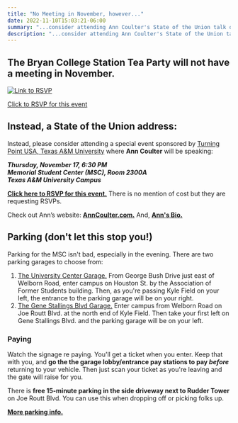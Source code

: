 ```yaml
---
title: "No Meeting in November, however..."
date: 2022-11-10T15:03:21-06:00
summary: "...consider attending Ann Coulter's State of the Union talk on campus."
description: "...consider attending Ann Coulter's State of the Union talk on campus."
---
```


## The Bryan College Station Tea Party will not have a meeting in November.

<div class="align-right" style="width:45%;">
<a href="https://docs.google.com/forms/d/e/1FAIpQLSe6sgBQh8s1mczkc5-kinZBo1yqYVpZjwUphO3rmKQKDIVbgQ/viewform"><img src="/img/turning-point-ann-coulter.jpeg" alt="Link to RSVP"></a>  
<p><a href="https://docs.google.com/forms/d/e/1FAIpQLSe6sgBQh8s1mczkc5-kinZBo1yqYVpZjwUphO3rmKQKDIVbgQ/viewform">Click to RSVP for this event</a></p>
</div>

## Instead, a State of the Union address:

Instead, please consider attending a special event sponsored by [Turning Point USA, Texas A&M University](https://tpusatamu.wixsite.com/website/events) where **Ann Coulter** will be speaking:  

**_Thursday, November 17, 6:30 PM_**  
**_<strong><span class="hilite">Memorial Student Center (MSC), Room 2300A</span></strong>  
Texas A&amp;M University Campus_**  

**<a href="https://docs.google.com/forms/d/e/1FAIpQLSe6sgBQh8s1mczkc5-kinZBo1yqYVpZjwUphO3rmKQKDIVbgQ/viewform">Click here to RSVP for this event.</a>** There is no mention of cost but they are requesting RSVPs. 

Check out Ann’s website: **[AnnCoulter.com.](https://anncoulter.com/)** And, **[Ann's Bio.](https://anncoulter.com/bio/)**     

<a name="parking" id="parking"></a>

## Parking (don't let this stop you!)

Parking for the MSC isn't bad, especially in the evening. There are two parking garages to choose from:

1. [The University Center Garage.](https://transport.tamu.edu/parkingmap/tsmap.htm?map=main&cit=20300) From George Bush Drive just east of Welborn Road, enter campus on Houston St. by the Association of Former Students building. Then, as you're passing Kyle Field on your left, the entrance to the parking garage will be on your right.
2. [The Gene Stallings Blvd Garage.](https://transport.tamu.edu/parkingmap/tsmap.htm?map=main&cit=20600) Enter campus from Welborn Road on Joe Routt Blvd. at the north end of Kyle Field. Then take your first left on Gene Stallings Blvd. and the parking garage will be on your left.  

### Paying

Watch the signage re paying. You'll get a ticket when you enter. Keep that with you, and **go the the garage lobby/entrance pay stations to pay *before*** returning to your vehicle. Then just scan your ticket as you're leaving and the gate will raise for you.  

There is **free 15-minute parking in the side driveway next to Rudder Tower** on Joe Routt Blvd.  You can use this when dropping  off or picking folks up.  

**[More parking info.](https://transport.tamu.edu/Parking/visitor.aspx)**






